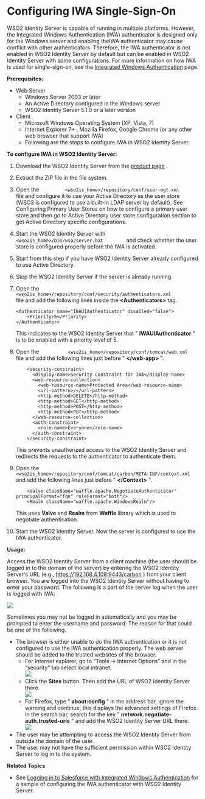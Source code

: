 # Configuring IWA Single-Sign-On

WSO2 Identity Server is capable of running in multiple platforms.
However, the Integrated Windows Authentication (IWA) authenticator is
designed only for the Windows server and enabling theIWA authenticator
may cause conflict with other authenticators. Therefore, the IWA
authenticator is not enabled in WSO2 Identity Server by default but can
be enabled in WSO2 Identity Server with some configurations. For more
information on how IWA is used for single-sign-on, see the [Integrated
Windows Authentication](_Integrated_Windows_Authentication_) page.

**Prerequisites:**

-   Web Server  
    -   Windows Server 2003 or later
    -   An Active Directory configured in the Windows server
    -   WSO2 Identity Server 5.1.0 or a later version
-   Client
    -   Microsoft Windows Operating System (XP, Vista, 7)
    -   Internet Explorer 7+ , Mozilla Firefox, Google Chrome (or any
        other web browser that support IWA)
    -   Following are the steps to configure IWA in WSO2 Identity
        Server.

**To configure IWA in WSO2 Identity Server:**

1.  Download the WSO2 Identity Server from the [product
    page](http://wso2.com/products/identity-server) .
2.  Extract the ZIP file in the file system.
3.  Open the
    `          <wso2is_home>/repository/conf/user-mgt.xml         ` file
    and configure it to use your Active Directory as the user store
    (WSO2 is configured to use a built-in LDAP server by default). See
    Configuring Primary User Stores on how to configure a primary user
    store and then go to Active Directory user store configuration
    section to get Active Directory specific configurations.
4.  Start the WSO2 Identity Server with
    `          <wso2is_home>/bin/wso2server.bat         ` and check
    whether the user store is configured properly before the IWA is
    activated.
5.  Start from this step if you have WSO2 Identity Server already
    configured to use Active Directory.
6.  Stop the WSO2 Identity Server if the server is already running.
7.  Open the
    `           <wso2is_home>/repository/conf/security/authenticators.xml          `
    file and add the following lines inside the **\<Authenticators\>**
    tag.

    ``` html/xml
    <Authenticator name="IWAUIAuthenticator" disabled="false">
        <Priority>5</Priority>
    </Authenticator>
    ```

    This indicates to the WSO2 Identity Server that "
    **IWAUIAuthenticator** " is to be enabled with a priority level
    of 5.

8.  Open the
    `           <wso2is_home>/repository/conf/tomcat/web.xml          `
    file and add the following lines just before " **\</web-app\>** ".

    ``` html/xml
        <security-constraint>
          <display-name>Security Constraint for IWA</display-name>
          <web-resource-collection>
            <web-resource-name>Protected Area</web-resource-name>
            <url-pattern>/</url-pattern>
            <http-method>DELETE</http-method>
            <http-method>GET</http-method>
            <http-method>POST</http-method>
            <http-method>PUT</http-method>
          </web-resource-collection>
          <auth-constraint>
            <role-name>Everyone</role-name>
          </auth-constraint>
        </security-constraint>
    ```

    This prevents unauthorized access to the WSO2 Identity Server and
    redirects the requests to the authenticator to authenticate them.

9.  Open the
    `           <wso2is_home>/repository/conf/tomcat/carbon/META-INF/context.xml          `
    and add the following lines just before " **\</Context\>** ".

    ``` html/xml
        <Valve className="waffle.apache.NegotiateAuthenticator" principalFormat="fqn" roleFormat="both"/>
        <Realm className="waffle.apache.WindowsRealm"/>
    ```

    This uses **Valve** and **Realm** from **Waffle** library which is
    used to negotiate authentication.

10. Start the WSO2 Identity Server. Now the server is configured to use
    the IWA authenticator.

**Usage:**

Access the WSO2 Identity Server from a client machine (the user should
be logged in to the domain of the server) by entering the WSO2 Identity
Server's URL (e.g., <https://192.168.4.108:9443/carbon> ) from your
client browser. You are logged into the WSO2 Identity Server without
having to enter your password. The following is a part of the server log
when the user is logged with IWA:

![](attachments/103330847/103330851.png)

Sometimes you may not be logged in automatically and you may be prompted
to enter the username and password. The reason for that could be one of
the following.

-   The browser is either unable to do the IWA authentication or it is
    not configured to use the IWA authentication properly. The web
    server should be added to the trusted websites of the browser.  
    -   For Internet explorer, go to “Tools → Internet Options” and in
        the “security” tab select local intranet.  
        ![](attachments/103330847/103330850.png)
    -   Click the **Sites** button. Then add the URL of WSO2 Identity
        Server there.  
        ![](attachments/103330847/103330849.png)
    -   For Firefox, type “ **about:config** ” in the address bar,
        ignore the warning and continue, this displays the advanced
        settings of Firefox. In the search bar, search for the key "
        **network.negotiate-auth.trusted-uris** " and add the WSO2
        Identity Server URL there.  
        ![](attachments/103330847/103330848.png)
-   The user may be attempting to access the WSO2 Identity Server from
    outside the domain of the user.
-   The user may not have the sufficient permission within WSO2 Identity
    Server to log in to the system.  
      

**Related Topics**

-   See [Logging in to Salesforce with Integrated Windows
    Authentication](_Logging_in_to_Salesforce_with_Integrated_Windows_Authentication_)
    for a sample of configuring the IWA authenticator with WSO2 Identity
    Server.
